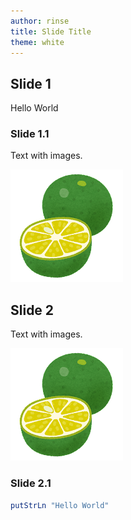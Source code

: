 ```yaml
---
author: rinse
title: Slide Title
theme: white
---
```


## Slide 1

Hello World

### Slide 1.1

Text with images.

![Sudachi](images/fruit_sudachi.png)

## Slide 2

Text with images.

![Sudachi](images/fruit_sudachi.png)

### Slide 2.1

```Haskell
putStrLn "Hello World"
```
